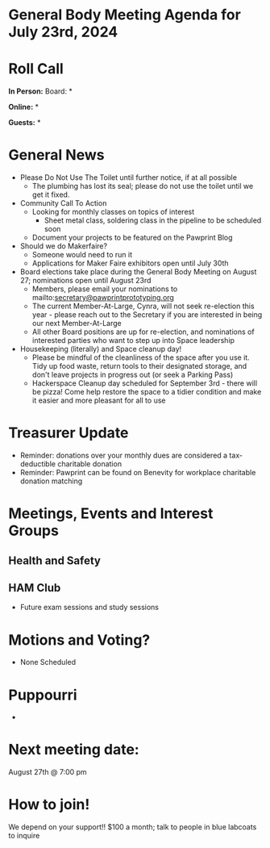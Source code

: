 # General Body Meeting Agenda for July 23rd, 2024
# Roll Call
**In Person:**
Board:
* 

**Online:** 
* 

**Guests:** 
* 

# General News
- Please Do Not Use The Toilet until further notice, if at all possible
  - The plumbing has lost its seal; please do not use the toilet until we get it fixed.
- Community Call To Action
  - Looking for monthly classes on topics of interest
     - Sheet metal class, soldering class in the pipeline to be scheduled soon
  - Document your projects to be featured on the Pawprint Blog
 - Should we do Makerfaire?
   - Someone would need to run it 
   - Applications for Maker Faire exhibitors open until July 30th
 - Board elections take place during the General Body Meeting on August 27; nominations open until August 23rd
   - Members, please email your nominations to mailto:secretary@pawprintprototyping.org
   - The current Member-At-Large, Cynra, will not seek re-election this year - please reach out to the Secretary if you are interested in being our next Member-At-Large
   - All other Board positions are up for re-election, and nominations of interested parties who want to step up into Space leadership
- Housekeeping (literally) and Space cleanup day!
  - Please be mindful of the cleanliness of the space after you use it. Tidy up food waste, return tools to their designated storage, and don't leave projects in progress out (or seek a Parking Pass)
  - Hackerspace Cleanup day scheduled for September 3rd - there will be pizza! Come help restore the space to a tidier condition and make it easier and more pleasant for all to use

  
# Treasurer Update
- Reminder: donations over your monthly dues are considered a tax-deductible charitable donation
- Reminder: Pawprint can be found on Benevity for workplace charitable donation matching

# Meetings, Events and Interest Groups

## Health and Safety

## HAM Club
- Future exam sessions and study sessions
  
# Motions and Voting?
- None Scheduled
    
# Puppourri
- 



# Next meeting date:
August 27th @ 7:00 pm

# How to join!
We depend on your support!! $100 a month; talk to people in blue labcoats to inquire
